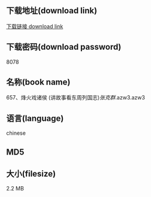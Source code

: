 ## 下载地址(download link)
[下载链接 download link](https://voluble-croquembouche-d321dc.netlify.app/?s=657%E3%80%81%E7%83%BD%E7%81%AB%E6%88%8F%E8%AF%B8%E4%BE%AF+%28%E8%AE%B2%E6%95%85%E4%BA%8B%E7%9C%8B%E4%B8%9C%E5%91%A8%E5%88%97%E5%9B%BD%E5%BF%97%29_%E5%BC%A0%E5%85%8B%E7%BE%A4_.azw3)

## 下载密码(download password)
8078

## 名称(book name)
657、烽火戏诸侯 (讲故事看东周列国志)_张克群_.azw3.azw3

## 语言(language)
chinese

## MD5


## 大小(filesize)
2.2 MB
